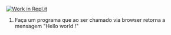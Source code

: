 [![Work in Repl.it](https://classroom.github.com/assets/work-in-replit-14baed9a392b3a25080506f3b7b6d57f295ec2978f6f33ec97e36a161684cbe9.svg)](https://classroom.github.com/online_ide?assignment_repo_id=4732956&assignment_repo_type=AssignmentRepo)
1) Faça um programa que ao ser chamado via browser retorna a mensagem "Hello world !"